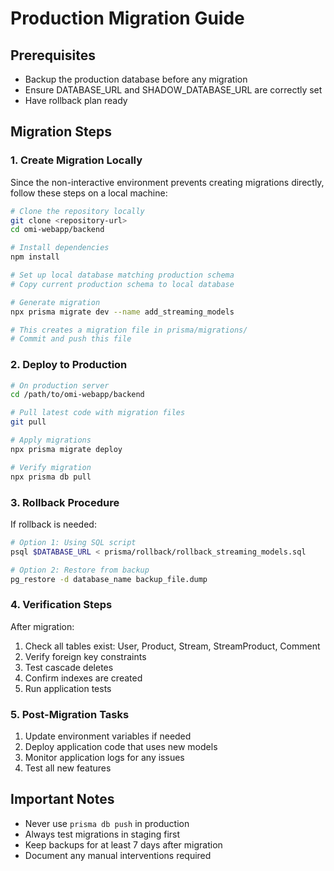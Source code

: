# Production Migration Guide

## Prerequisites
- Backup the production database before any migration
- Ensure DATABASE_URL and SHADOW_DATABASE_URL are correctly set
- Have rollback plan ready

## Migration Steps

### 1. Create Migration Locally
Since the non-interactive environment prevents creating migrations directly, follow these steps on a local machine:

```bash
# Clone the repository locally
git clone <repository-url>
cd omi-webapp/backend

# Install dependencies
npm install

# Set up local database matching production schema
# Copy current production schema to local database

# Generate migration
npx prisma migrate dev --name add_streaming_models

# This creates a migration file in prisma/migrations/
# Commit and push this file
```

### 2. Deploy to Production

```bash
# On production server
cd /path/to/omi-webapp/backend

# Pull latest code with migration files
git pull

# Apply migrations
npx prisma migrate deploy

# Verify migration
npx prisma db pull
```

### 3. Rollback Procedure

If rollback is needed:

```bash
# Option 1: Using SQL script
psql $DATABASE_URL < prisma/rollback/rollback_streaming_models.sql

# Option 2: Restore from backup
pg_restore -d database_name backup_file.dump
```

### 4. Verification Steps

After migration:
1. Check all tables exist: User, Product, Stream, StreamProduct, Comment
2. Verify foreign key constraints
3. Test cascade deletes
4. Confirm indexes are created
5. Run application tests

### 5. Post-Migration Tasks

1. Update environment variables if needed
2. Deploy application code that uses new models
3. Monitor application logs for any issues
4. Test all new features

## Important Notes

- Never use `prisma db push` in production
- Always test migrations in staging first
- Keep backups for at least 7 days after migration
- Document any manual interventions required
